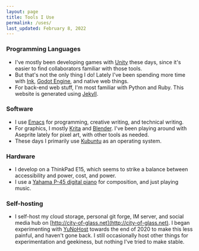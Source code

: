 ```yaml
---
layout: page
title: Tools I Use
permalink: /uses/
last_updated: February 8, 2022
---
```


### Programming Languages

* I've mostly been developing games with [Unity](https://unity.com/) these days, since it's easier to find collaborators familiar with those tools.
* But that's not the only thing I do! Lately I've been spending more time with [Ink](https://www.inklestudios.com/ink/), [Godot Engine](https://godotengine.org/), and native web things.
* For back-end web stuff, I'm most familiar with Python and Ruby. This website is generated using [Jekyll](https://jekyllrb.com/).

### Software

* I use [Emacs](https://www.gnu.org/software/emacs/download.html) for programming, creative writing, and technical writing. 
* For graphics, I mostly [Krita](https://krita.org/) and [Blender](https://www.blender.org/). I've been playing around with Aseprite lately for pixel art, with other tools as needed.
* These days I primarily use [Kubuntu](https://kubuntu.org/) as an operating system.

### Hardware

* I develop on a ThinkPad E15, which seems to strike a balance between accessibility and power, cost, and power.
* I use a [Yahama P-45 digital piano](https://usa.yamaha.com/products/musical_instruments/pianos/p_series/) for composition, and just playing music.

### Self-hosting

* I self-host my cloud storage, personal git forge, IM server, and social media hub on [http://city-of-glass.net](http://city-of-glass.net). I began experimenting with [YuNoHost](https://yunohost.org/) towards the end of 2020 to make this less painful, and haven't gone back. I still occasionally host other things for experimentation and geekiness, but nothing I've tried to make stable.
